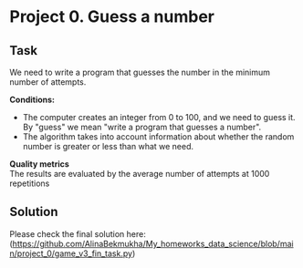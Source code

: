# Project 0. Guess a number

## Task   
We need to write a program that guesses the number in the minimum number of attempts.

**Conditions:**  
- The computer creates an integer from 0 to 100, and we need to guess it. By "guess" we mean "write a program that guesses a number".
- The algorithm takes into account information about whether the random number is greater or less than what we need.

**Quality metrics**     
The results are evaluated by the average number of attempts at 1000 repetitions


## Solution

Please check the final solution here:(https://github.com/AlinaBekmukha/My_homeworks_data_science/blob/main/project_0/game_v3_fin_task.py)

